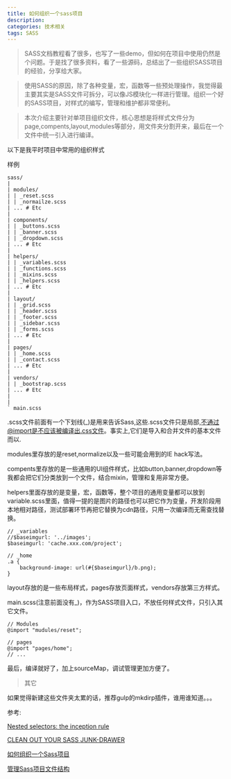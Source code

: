 ```yaml
---
title: 如何组织一个sass项目
description: 
categories: 技术相关
tags: SASS
---
```


> SASS文档教程看了很多，也写了一些demo，但如何在项目中使用仍然是个问题。于是找了很多资料，看了一些源码，总结出了一些组织SASS项目的经验，分享给大家。

> 使用SASS的原因，除了各种变量，宏，函数等一些预处理操作，我觉得最主要其实是SASS文件可拆分，可以像JS模块化一样进行管理。组织一个好的SASS项目，对样式的编写，管理和维护都非常便利。

> 本次介绍主要针对单项目组织文件，核心思想是将样式文件分为page,compents,layout,modules等部分，用文件夹分割开来，最后在一个文件中统一引入进行编译。

以下是我平时项目中常用的组织样式

样例
```
sass/ 
| 
| modules/ 
| | _reset.scss
| | _normailze.scss
| ... # Etc 
| 
| components/ 
| | _buttons.scss 
| | _banner.scss 
| | _dropdown.scss 
| ... # Etc 
| 
| helpers/ 
| | _variables.scss  
| | _functions.scss 
| | _mixins.scss 
| | _helpers.scss 
| ... # Etc 
| 
| layout/ 
| | _grid.scss  
| | _header.scss  
| | _footer.scss 
| | _sidebar.scss  
| | _forms.scss 
| ... # Etc 
| 
| pages/ 
| | _home.scss  
| | _contact.scss 
| ... # Etc 
| 
| vendors/ 
| | _bootstrap.scss
| ... # Etc 
| 
| 
` main.scss 
```
.scss文件前面有一个下划线(_)是用来告诉Sass,这些.scss文件只是局部,不通过@import是不应该被编译出.css文件。事实上,它们是导入和合并文件的基本文件而以.

modules里存放的是reset,normalize以及一些可能会用到的IE hack写法。

compents里存放的是一些通用的UI组件样式，比如button,banner,dropdown等我都会把它们分类放到一个文件，结合mixin，管理和复用非常方便。

helpers里面存放的是变量，宏，函数等，整个项目的通用变量都可以放到variable.scss里面，值得一提的是图片的路径也可以把它作为变量，开发阶段用本地相对路径，测试部署环节再把它替换为cdn路径，只用一次编译而无需查找替换。
```
// _variables
//$baseimgurl: '../images';
$baseimgurl: 'cache.xxx.com/project';

// _home
.a {
    background-image: url(#{$baseimgurl}/b.png);
}
```

layout存放的是一些布局样式，pages存放页面样式，vendors存放第三方样式。

main.scss(注意前面没有_)，作为SASS项目入口，不放任何样式文件，只引入其它文件。
```
// Modules 
@import "mudules/reset"; 

// pages 
@import "pages/home";
// ... 

```

最后，编译就好了，加上sourceMap，调试管理更加方便了。

> 其它

如果觉得新建这些文件夹太累的话，推荐gulp的mkdirp插件，谁用谁知道。。。

参考:

[Nested selectors: the inception rule](http://thesassway.com/beginner/the-inception-rule)

[CLEAN OUT YOUR SASS JUNK-DRAWER](http://gist.io/4436524)

[如何组织一个Sass项目](http://www.w3cplus.com/preprocessor/beginner/how-to-structure-a-sass-project.html)

[管理Sass项目文件结构](http://www.w3cplus.com/preprocessor/architecture-sass-project.html)